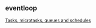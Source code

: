 ## eventloop

[Tasks, microtasks, queues and schedules](https://jakearchibald.com/2015/tasks-microtasks-queues-and-schedules/)